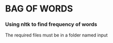 # BAG OF WORDS

### Using nltk to find frequency of words

The required files must be in a folder named input
